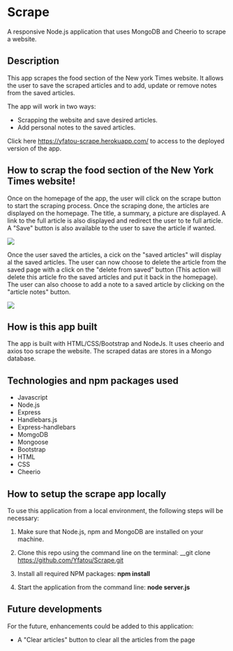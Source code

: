 # Scrape
A responsive Node.js application that uses MongoDB and Cheerio to scrape a website.

## Description
This app scrapes the food section of the New york Times website.
It allows the user to save the scraped articles and to add, update or remove notes from the saved articles.


The app will work in two ways:
 - Scrapping the website and save desired articles.
 - Add personal notes to the saved articles.

Click here https://yfatou-scrape.herokuapp.com/ to access to the deployed version of the app.


## How to scrap the food section of the New York Times website!
Once on the homepage of the app, the user will click on the scrape button to start the scraping process.
Once the scraping done, the articles are displayed on the homepage. The title, a summary, a picture are displayed. A link to the full article is also displayed and redirect the user to te full article. A "Save" button is also available to the user to save the article if wanted.

![](scrape_demo1.gif)

Once the user saved the articles, a cick on the "saved articles" will display al the saved articles.
The user can now choose to delete the article from the saved page with a click on the "delete from saved" button  (This action will delete this article fro the saved articles and put it back in the homepage).
The user can also choose to add a note to a saved article by clicking on the "article notes" button.

![](scrape_demo2.gif)


## How is this app built
The app is built with HTML/CSS/Bootstrap and NodeJs.
It uses cheerio and axios too scrape the website.
The scraped datas are stores in a Mongo database.


## Technologies and npm packages used
 * Javascript
 * Node.js
 * Express
 * Handlebars.js
 * Express-handlebars
 * MomgoDB
 * Mongoose
 * Bootstrap
 * HTML
 * CSS
 * Cheerio
 

## How to setup the scrape app locally
To use this application from a local environment, the following steps will be necessary:
 
 1. Make sure that Node.js, npm and MongoDB are installed on your machine.

 2. Clone this repo using the command line on the terminal: __git clone https://github.com/Yfatou/Scrape.git

 3. Install all required NPM packages: __npm install__ 

 4. Start the application from the command line: __node server.js__


## Future developments
For the future, enhancements could be added to this application:
 * A "Clear articles" button to clear all the articles from the page
 



